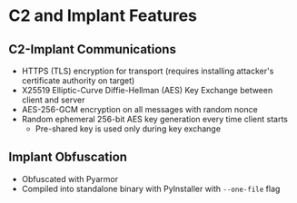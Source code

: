 # C2 and Implant Features

## C2-Implant Communications

-   HTTPS (TLS) encryption for transport (requires installing attacker's certificate authority on target)
-   X25519 Elliptic-Curve Diffie-Hellman (AES) Key Exchange between client and server
-   AES-256-GCM encryption on all messages with random nonce
-   Random ephemeral 256-bit AES key generation every time client starts
    -   Pre-shared key is used only during key exchange

## Implant Obfuscation

-   Obfuscated with Pyarmor
-   Compiled into standalone binary with PyInstaller with `--one-file` flag

